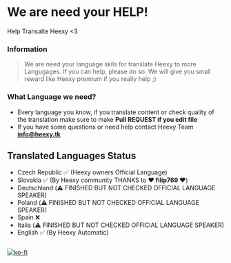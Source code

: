 # We are need your HELP!
Help Transalte Heexy &lt;3

### Information
> We are need your language skils for translate Heexy to more Langugages. If you can help, please do so. We will give you small reward like Heexy premium if you really help ;)

### What Language we need?
- Every language you know, if you translate content or check quality of the translation make sure to make **Pull REQUEST if you edit file**
- If you have some questions or need help contact Heexy Team **info@heexy.tk**

## Translated Languages Status

- Czech Republic ✅ (Heexy owners Official Language)
- Slovakia ✅ (By Heexy community THANKS to **❤️ filip769 ❤️**)
- Deutschland (⚠️ FINISHED BUT NOT CHECKED OFFICIAL LANGUAGE SPEAKER)
- Poland (⚠️ FINISHED BUT NOT CHECKED OFFICIAL LANGUAGE SPEAKER)
- Spain ❌
- Italia (⚠️ FINISHED BUT NOT CHECKED OFFICIAL LANGUAGE SPEAKER)
- English ✅ (By Heexy Automatic)

<img src="https://i.natgeofe.com/k/05fcf5e6-634f-46c3-bce8-605f1c84c947/1900x1068_herolead_countries_4x3.jpg" style="border-radius: 10px;" alt="" /> 

[![ko-fi](https://ko-fi.com/img/githubbutton_sm.svg)](https://ko-fi.com/B0B1C557M)
